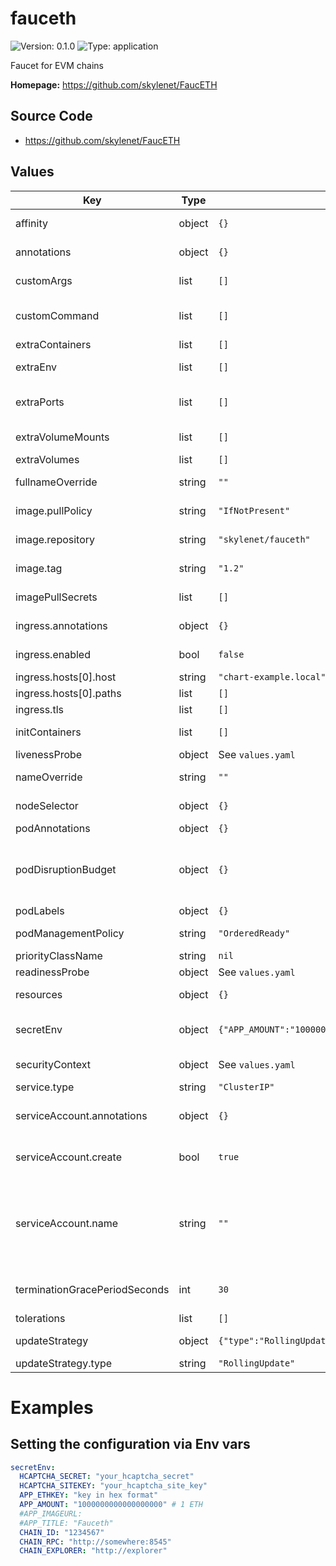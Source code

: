 
# fauceth

![Version: 0.1.0](https://img.shields.io/badge/Version-0.1.0-informational?style=flat-square) ![Type: application](https://img.shields.io/badge/Type-application-informational?style=flat-square)

Faucet for EVM chains

**Homepage:** <https://github.com/skylenet/FaucETH>

## Source Code

* <https://github.com/skylenet/FaucETH>

## Values

| Key | Type | Default | Description |
|-----|------|---------|-------------|
| affinity | object | `{}` | Affinity configuration for pods |
| annotations | object | `{}` | Annotations for the StatefulSet |
| customArgs | list | `[]` | Custom args for the fauceth container |
| customCommand | list | `[]` | Command replacement for the fauceth container |
| extraContainers | list | `[]` | Additional containers |
| extraEnv | list | `[]` | Additional env variables |
| extraPorts | list | `[]` | Additional ports. Useful when using extraContainers |
| extraVolumeMounts | list | `[]` | Additional volume mounts |
| extraVolumes | list | `[]` | Additional volumes |
| fullnameOverride | string | `""` | Overrides the chart's computed fullname |
| image.pullPolicy | string | `"IfNotPresent"` | fauceth container pull policy |
| image.repository | string | `"skylenet/fauceth"` | fauceth container image repository |
| image.tag | string | `"1.2"` | fauceth container image tag |
| imagePullSecrets | list | `[]` | Image pull secrets for Docker images |
| ingress.annotations | object | `{}` | Annotations for Ingress |
| ingress.enabled | bool | `false` | Ingress resource for the HTTP API |
| ingress.hosts[0].host | string | `"chart-example.local"` |  |
| ingress.hosts[0].paths | list | `[]` |  |
| ingress.tls | list | `[]` | Ingress TLS |
| initContainers | list | `[]` | Additional init containers |
| livenessProbe | object | See `values.yaml` | Liveness probe |
| nameOverride | string | `""` | Overrides the chart's name |
| nodeSelector | object | `{}` | Node selector for pods |
| podAnnotations | object | `{}` | Pod annotations |
| podDisruptionBudget | object | `{}` | Define the PodDisruptionBudget spec If not set then a PodDisruptionBudget will not be created |
| podLabels | object | `{}` | Pod labels |
| podManagementPolicy | string | `"OrderedReady"` | Pod management policy |
| priorityClassName | string | `nil` | Pod priority class |
| readinessProbe | object | See `values.yaml` | Readiness probe |
| resources | object | `{}` | Resource requests and limits |
| secretEnv | object | `{"APP_AMOUNT":"1000000000000000000","CHAIN_EXPLORER":"http://explorer","CHAIN_ID":"1234567","CHAIN_RPC":"http://somewhere:8545","HCAPTCHA_SECRET":"your_hcaptcha_secret","HCAPTCHA_SITEKEY":"your_hcaptcha_site_key"}` | Env variables injected via a created secret |
| securityContext | object | See `values.yaml` | The security context for pods |
| service.type | string | `"ClusterIP"` | Service type |
| serviceAccount.annotations | object | `{}` | Annotations to add to the service account |
| serviceAccount.create | bool | `true` | Specifies whether a service account should be created |
| serviceAccount.name | string | `""` | The name of the service account to use. If not set and create is true, a name is generated using the fullname template |
| terminationGracePeriodSeconds | int | `30` | How long to wait until the pod is forcefully terminated |
| tolerations | list | `[]` | Tolerations for pods |
| updateStrategy | object | `{"type":"RollingUpdate"}` | Update stategy for the Statefulset |
| updateStrategy.type | string | `"RollingUpdate"` | Update stategy type |

# Examples

## Setting the configuration via Env vars

```yaml
secretEnv:
  HCAPTCHA_SECRET: "your_hcaptcha_secret"
  HCAPTCHA_SITEKEY: "your_hcaptcha_site_key"
  APP_ETHKEY: "key in hex format"
  APP_AMOUNT: "1000000000000000000" # 1 ETH
  #APP_IMAGEURL:
  #APP_TITLE: "Fauceth"
  CHAIN_ID: "1234567"
  CHAIN_RPC: "http://somewhere:8545"
  CHAIN_EXPLORER: "http://explorer"
```
